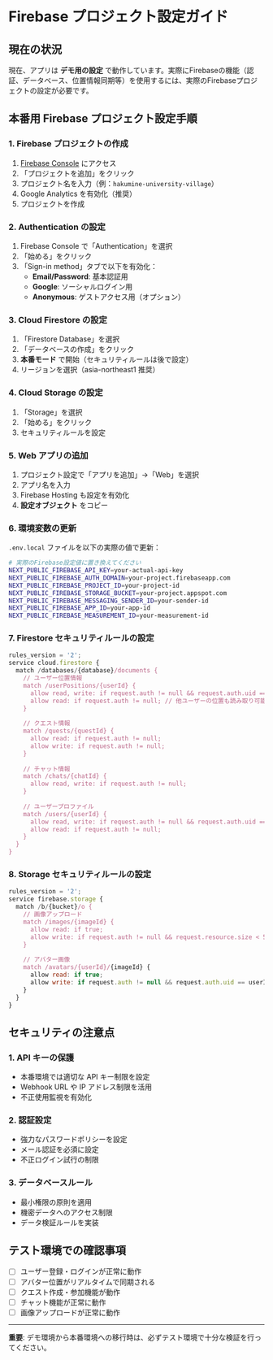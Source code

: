 # Firebase プロジェクト設定ガイド

## 現在の状況
現在、アプリは **デモ用の設定** で動作しています。実際にFirebaseの機能（認証、データベース、位置情報同期等）を使用するには、実際のFirebaseプロジェクトの設定が必要です。

## 本番用 Firebase プロジェクト設定手順

### 1. Firebase プロジェクトの作成
1. [Firebase Console](https://console.firebase.google.com/) にアクセス
2. 「プロジェクトを追加」をクリック
3. プロジェクト名を入力（例：`hakumine-university-village`）
4. Google Analytics を有効化（推奨）
5. プロジェクトを作成

### 2. Authentication の設定
1. Firebase Console で「Authentication」を選択
2. 「始める」をクリック
3. 「Sign-in method」タブで以下を有効化：
   - **Email/Password**: 基本認証用
   - **Google**: ソーシャルログイン用
   - **Anonymous**: ゲストアクセス用（オプション）

### 3. Cloud Firestore の設定
1. 「Firestore Database」を選択
2. 「データベースの作成」をクリック
3. **本番モード** で開始（セキュリティルールは後で設定）
4. リージョンを選択（asia-northeast1 推奨）

### 4. Cloud Storage の設定
1. 「Storage」を選択
2. 「始める」をクリック
3. セキュリティルールを設定

### 5. Web アプリの追加
1. プロジェクト設定で「アプリを追加」→「Web」を選択
2. アプリ名を入力
3. Firebase Hosting も設定を有効化
4. **設定オブジェクト** をコピー

### 6. 環境変数の更新
`.env.local` ファイルを以下の実際の値で更新：

```bash
# 実際のFirebase設定値に置き換えてください
NEXT_PUBLIC_FIREBASE_API_KEY=your-actual-api-key
NEXT_PUBLIC_FIREBASE_AUTH_DOMAIN=your-project.firebaseapp.com
NEXT_PUBLIC_FIREBASE_PROJECT_ID=your-project-id
NEXT_PUBLIC_FIREBASE_STORAGE_BUCKET=your-project.appspot.com
NEXT_PUBLIC_FIREBASE_MESSAGING_SENDER_ID=your-sender-id
NEXT_PUBLIC_FIREBASE_APP_ID=your-app-id
NEXT_PUBLIC_FIREBASE_MEASUREMENT_ID=your-measurement-id
```

### 7. Firestore セキュリティルールの設定
```javascript
rules_version = '2';
service cloud.firestore {
  match /databases/{database}/documents {
    // ユーザー位置情報
    match /userPositions/{userId} {
      allow read, write: if request.auth != null && request.auth.uid == userId;
      allow read: if request.auth != null; // 他ユーザーの位置も読み取り可能
    }
    
    // クエスト情報
    match /quests/{questId} {
      allow read: if request.auth != null;
      allow write: if request.auth != null;
    }
    
    // チャット情報
    match /chats/{chatId} {
      allow read, write: if request.auth != null;
    }
    
    // ユーザープロファイル
    match /users/{userId} {
      allow read, write: if request.auth != null && request.auth.uid == userId;
      allow read: if request.auth != null;
    }
  }
}
```

### 8. Storage セキュリティルールの設定
```javascript
rules_version = '2';
service firebase.storage {
  match /b/{bucket}/o {
    // 画像アップロード
    match /images/{imageId} {
      allow read: if true;
      allow write: if request.auth != null && request.resource.size < 5 * 1024 * 1024;
    }
    
    // アバター画像
    match /avatars/{userId}/{imageId} {
      allow read: if true;
      allow write: if request.auth != null && request.auth.uid == userId;
    }
  }
}
```

## セキュリティの注意点

### 1. API キーの保護
- 本番環境では適切な API キー制限を設定
- Webhook URL や IP アドレス制限を活用
- 不正使用監視を有効化

### 2. 認証設定
- 強力なパスワードポリシーを設定
- メール認証を必須に設定
- 不正ログイン試行の制限

### 3. データベースルール
- 最小権限の原則を適用
- 機密データへのアクセス制限
- データ検証ルールを実装

## テスト環境での確認事項
- [ ] ユーザー登録・ログインが正常に動作
- [ ] アバター位置がリアルタイムで同期される
- [ ] クエスト作成・参加機能が動作
- [ ] チャット機能が正常に動作
- [ ] 画像アップロードが正常に動作

---

**重要**: デモ環境から本番環境への移行時は、必ずテスト環境で十分な検証を行ってください。
